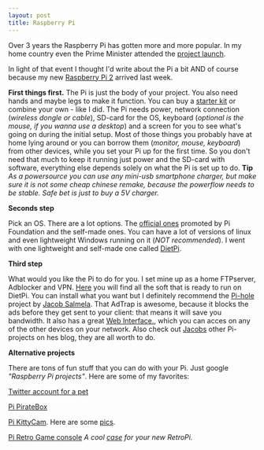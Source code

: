 ```yaml
---
layout: post
title: Raspberry Pi
---
```


Over 3 years the Raspberry Pi has gotten more and more popular. In my home country even the Prime Minister attended the [project launch](https://www.raspberrypi.org/blog/raspberry-pi-in-estonia-project-launch/). 

In light of that event I thought I'd write about the Pi a bit AND of course because my new [Raspberry Pi 2](https://www.raspberrypi.org/products/model-b-plus/) arrived last week.

**First things first.** The Pi is just the body of your project. You also need hands and maybe legs to make it function. You can buy a [starter kit](https://www.pretzellogix.net/2015/01/14/the-best-raspberry-pi-starter-kits-compared-and-reviewed/) or combine your own - like I did. The Pi needs power, network connection (*wireless dongle or cable*), SD-card for the OS, keyboard (*optional is the mouse, if you wanna use a desktop*) and a screen for you to see what's going on during the initial setup. Most of those things you probably have at home lying around or you can borrow them (*monitor, mouse, keyboard*) from other devices, while you set your Pi up for the first time. So you don't need that much to keep it running just power and the SD-card with software, everything else depends solely on what the Pi is set up to do. **Tip** *As a powersource you can use any mini-usb smartphone charger, but make sure it is not some cheap chinese remake, because the powerflow needs to be stable. Safe bet is just to buy a 5V charger.*


**Seconds step**

Pick an OS. There are a lot options. The [official ones](https://www.raspberrypi.org/downloads/) promoted by Pi Foundation and the self-made ones. You can have a lot of versions of linux and even lightweight Windows running on it (*NOT recommended*). I went with one lightweight and self-made one called [DietPi](http://dietpi.net/). 


**Third step**

What would you like the Pi to do for you. I set mine up as a home FTPserver, Adblocker and VPN. [Here](http://fuzon.co.uk/phpbb/viewtopic.php?f=8&t=5#p5) you will find all the soft that is ready to run on DietPi.
You can install what you want but I definitely recommend the [Pi-hole](http://pi-hole.net/) project by [Jacob Salmela](http://jacobsalmela.com/block-millions-ads-network-wide-with-a-raspberry-pi-hole-2-0/). That AdTrap is awesome, because it blocks the ads before they get sent to your client: that means it will save you bandwidth. It also has a great [Web Interface.](http://i.kinja-img.com/gawker-media/image/upload/s--TXayQ9G5--/c_fit,fl_progressive,q_80,w_636/1408691445589713297.jpg), which you can acces on any of the other devices on your network. Also check out [Jacobs](http://jacobsalmela.com/) other Pi-projects on hes blog, they are all worth to do.


**Alternative projects** 

There are tons of fun stuff that you can do with your Pi. Just google *"Raspberry Pi projects"*.  Here are some of my favorites:

[Twitter account for a pet](http://henrywconklin.github.io/projects/2015/08/17/oliver-twitter.html)

[Pi PirateBox](http://www.instructables.com/id/Raspberry-Pi-PirateBox/)

[Pi KittyCam](https://github.com/girliemac/RPi-KittyCam). Here are some [pics](http://www.girliemac.com/RPi-KittyCam/).

[Pi Retro Game console](http://lifehacker.com/how-to-turn-your-raspberry-pi-into-a-retro-game-console-498561192) 
*A cool [case](http://design.barriereader.co.uk/rpi/nes_rpi_a_case.pdf) for your new RetroPi.*

